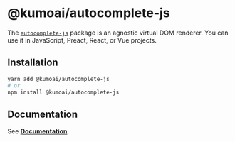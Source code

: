 # @kumoai/autocomplete-js

The [`autocomplete-js`](https://www.algolia.com/doc/ui-libraries/autocomplete/api-reference/autocomplete-js/autocomplete) package is an agnostic virtual DOM renderer. You can use it in JavaScript, Preact, React, or Vue projects.

## Installation

```sh
yarn add @kumoai/autocomplete-js
# or
npm install @kumoai/autocomplete-js
```

## Documentation

See [**Documentation**](https://www.algolia.com/doc/ui-libraries/autocomplete/api-reference/autocomplete-js).
